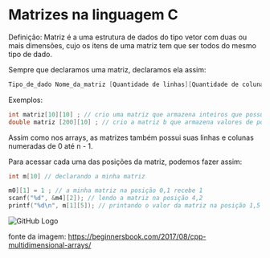 # Matrizes na linguagem C

Definição: Matriz é a uma estrutura de dados do tipo vetor com duas ou mais dimensões, cujo os itens de uma matriz tem que ser todos do mesmo tipo de dado.

Sempre que declaramos uma matriz, declaramos ela assim:

```c
Tipo_de_dado Nome_da_matriz [Quantidade de linhas][Quantidade de colunas] ;
```

Exemplos:

```c
int matriz[10][10] ; // crio uma matriz que armazena inteiros que possui 10 linhas e 10 colunas
double matriz [200][10] ; // crio a matriz b que armazena valores de ponto flutuante (double) e que possui 200 linhas e 10 colunas 
```

Assim como nos arrays, as matrizes também possui suas linhas e colunas numeradas de 0 até n - 1.

Para acessar cada uma das posições da matriz, podemos fazer assim:

```c
int m[10] // declarando a minha matriz

m0][1] = 1 ; // a minha matriz na posição 0,1 recebe 1 
scanf("%d", &m4][2]); // lendo a matriz na posição 4,2
printf("%d\n", m[1][5]); // printando o valor da matriz na posição 1,5
```

![GitHub Logo](https://cdn.discordapp.com/attachments/630216934192840723/655459226382106635/cpp_Multidimensional_Array.png)

fonte da imagem: https://beginnersbook.com/2017/08/cpp-multidimensional-arrays/
